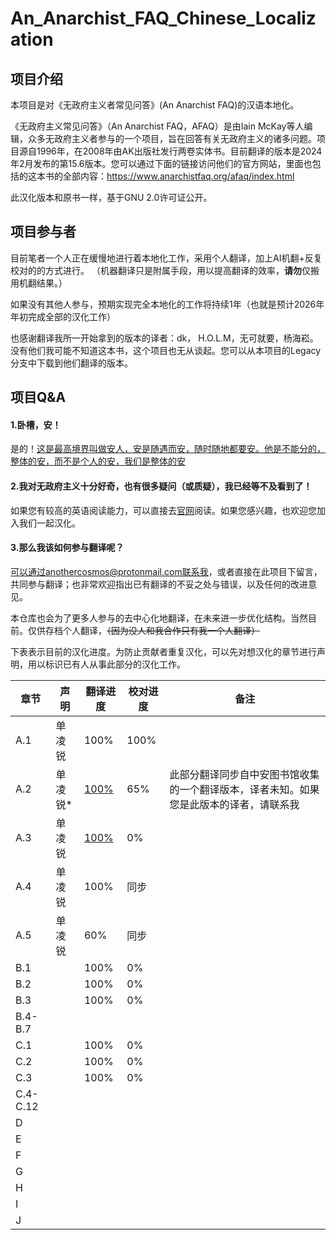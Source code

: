 # An_Anarchist_FAQ_Chinese_Localization

## 项目介绍

本项目是对《无政府主义者常见问答》(An Anarchist FAQ)的汉语本地化。

《无政府主义常见问答》（An Anarchist FAQ，AFAQ）是由Iain McKay等人编辑，众多无政府主义者参与的一个项目，旨在回答有关无政府主义的诸多问题。项目源自1996年，在2008年由AK出版社发行两卷实体书。目前翻译的版本是2024年2月发布的第15.6版本。您可以通过下面的链接访问他们的官方网站，里面也包括的这本书的全部内容：https://www.anarchistfaq.org/afaq/index.html

此汉化版本和原书一样，基于GNU 2.0许可证公开。

## 项目参与者

目前笔者一个人正在缓慢地进行着本地化工作，采用个人翻译，加上AI机翻+反复校对的的方式进行。
（机器翻译只是附属手段，用以提高翻译的效率，**请勿**仅搬用机翻结果。）

如果没有其他人参与，预期实现完全本地化的工作将持续1年（也就是预计2026年年初完成全部的汉化工作）

也感谢翻译我所一开始拿到的版本的译者：dk， H.O.L.M，无可就要，杨海崧。没有他们我可能不知道这本书，这个项目也无从谈起。您可以从本项目的Legacy分支中下载到他们翻译的版本。

## 项目Q&A

#### 1.卧槽，安！

是的！[这是最高境界叫做安人，安是随遇而安，随时随地都要安。他是不能分的，整体的安，而不是个人的安，我们是整体的安](https://www.bilibili.com/video/BV1fh411A7P5/)

#### 2.我对无政府主义十分好奇，也有很多疑问（或质疑），我已经等不及看到了！

如果您有较高的英语阅读能力，可以直接去[官网](https://www.anarchistfaq.org/afaq/index.html)阅读。如果您感兴趣，也欢迎您加入我们一起汉化。

#### 3.那么我该如何参与翻译呢？

可以通过anothercosmos@protonmail.com联系我，或者直接在此项目下留言，共同参与翻译；也非常欢迎指出已有翻译的不妥之处与错误，以及任何的改进意见。

本仓库也会为了更多人参与的去中心化地翻译，在未来进一步优化结构。当然目前。仅供存档个人翻译，~~（因为没人和我合作只有我一个人翻译）~~

下表表示目前的汉化进度。为防止贡献者重复汉化，可以先对想汉化的章节进行声明，用以标识已有人从事此部分的汉化工作。

| 章节       | 声明   | 翻译进度                                                                                                                         | 校对进度 | 备注                                          |
| -------- | ---- | ---------------------------------------------------------------------------------------------------------------------------- | ---- | ------------------------------------------- |
| A.1      | 单凌锐  | 100%                                                                                                                         | 100% |                                             |
| A.2      | 单凌锐* | [100%](https://nightfall.buzz/library/the-anarchist-faq-editorial-collective-yi-ge-wu-zhi-zhu-yi-zhe-de-chang-jian-wen-da-1) | 65%  | 此部分翻译同步自中安图书馆收集的一个翻译版本，译者未知。如果您是此版本的译者，请联系我 |
| A.3      | 单凌锐  | [100%](https://nightfall.buzz/library/the-anarchist-faq-editorial-collective-yi-ge-wu-zhi-zhu-yi-zhe-de-chang-jian-wen-da-1) | 0%   |                                             |
| A.4      | 单凌锐  | 100%                                                                                                                         | 同步   |                                             |
| A.5      | 单凌锐  | 60%                                                                                                                          | 同步   |                                             |
| B.1      |      | 100%                                                                                                                         | 0%   |                                             |
| B.2      |      | 100%                                                                                                                         | 0%   |                                             |
| B.3      |      | 100%                                                                                                                         | 0%   |                                             |
| B.4-B.7  |      |                                                                                                                              |      |                                             |
| C.1      |      | 100%                                                                                                                         | 0%   |                                             |
| C.2      |      | 100%                                                                                                                         | 0%   |                                             |
| C.3      |      | 100%                                                                                                                         | 0%   |                                             |
| C.4-C.12 |      |                                                                                                                              |      |                                             |
| D        |      |                                                                                                                              |      |                                             |
| E        |      |                                                                                                                              |      |                                             |
| F        |      |                                                                                                                              |      |                                             |
| G        |      |                                                                                                                              |      |                                             |
| H        |      |                                                                                                                              |      |                                             |
| I        |      |                                                                                                                              |      |                                             |
| J        |      |                                                                                                                              |      |                                             |
